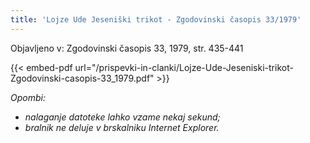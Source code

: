 ```yaml
---
title: 'Lojze Ude Jeseniški trikot - Zgodovinski časopis 33/1979'
---
```


Objavljeno v: Zgodovinski časopis 33, 1979, str. 435-441

{{< embed-pdf url="/prispevki-in-clanki/Lojze-Ude-Jeseniski-trikot-Zgodovinski-casopis-33_1979.pdf" >}}

*Opombi:*
- *nalaganje datoteke lahko vzame nekaj sekund;*
- *bralnik ne deluje v brskalniku Internet Explorer.*